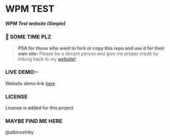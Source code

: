 # WPM TEST
##### WPM Test website (Simple)

### 📢 SOME TIME PLZ
> **PSA for those who want to fork or copy this repo and use it for their own site:**
> Please be a decent person and give me proper credit by linking back to my [website!](https://albinxshiby.github.io)

### LIVE DEMO:-
Website demo link [here](https://albinxshiby.github.io/wpmtest)

### LICENSE
License is added for this project
 
### MAYBE FIND ME HERE
@albinxshiby
